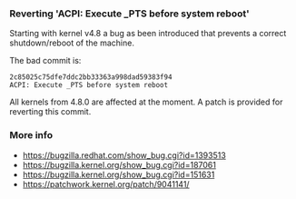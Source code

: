 ### Reverting 'ACPI: Execute _PTS before system reboot'

Starting with kernel v4.8 a bug as been introduced that prevents a correct shutdown/reboot of the machine.

The bad commit is:

```
2c85025c75dfe7ddc2bb33363a998dad59383f94
ACPI: Execute _PTS before system reboot
```

All kernels from 4.8.0 are affected at the moment. A patch is provided for reverting this commit.

### More info

- https://bugzilla.redhat.com/show_bug.cgi?id=1393513
- https://bugzilla.kernel.org/show_bug.cgi?id=187061
- https://bugzilla.kernel.org/show_bug.cgi?id=151631
- https://patchwork.kernel.org/patch/9041141/
